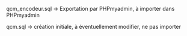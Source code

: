 
qcm_encodeur.sql    -> Exportation par PHPmyadmin, à importer dans PHPmyadmin

qcm.sql             -> création initiale, à éventuellement modifier, ne pas importer
